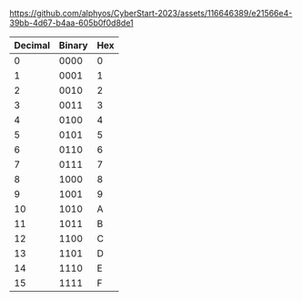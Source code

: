 

https://github.com/alphyos/CyberStart-2023/assets/116646389/e21566e4-39bb-4d67-b4aa-605b0f0d8de1


| Decimal | Binary | Hex |
|---------|--------|-----|
| 0       | 0000   | 0   |
| 1       | 0001   | 1   |
| 2       | 0010   | 2   |
| 3       | 0011   | 3   |
| 4       | 0100   | 4   |
| 5       | 0101   | 5   |
| 6       | 0110   | 6   |
| 7       | 0111   | 7   |
| 8       | 1000   | 8   |
| 9       | 1001   | 9   |
| 10      | 1010   | A   |
| 11      | 1011   | B   |
| 12      | 1100   | C   |
| 13      | 1101   | D   |
| 14      | 1110   | E   |
| 15      | 1111   | F   |
